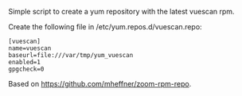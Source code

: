 Simple script to create a yum repository with the latest vuescan rpm.


Create the following file in /etc/yum.repos.d/vuescan.repo:

    [vuescan]
    name=vuescan
    baseurl=file:///var/tmp/yum_vuescan
    enabled=1
    gpgcheck=0

Based on https://github.com/mheffner/zoom-rpm-repo.
